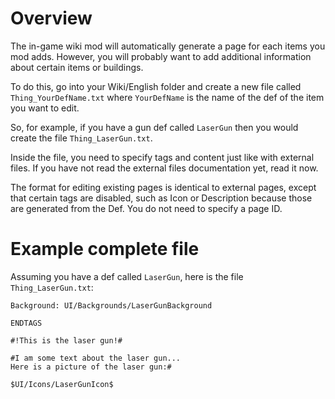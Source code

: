 # Overview

The in-game wiki mod will automatically generate a page for each items you mod adds.
However, you will probably want to add additional information about certain items or buildings.

To do this, go into your Wiki/English folder and create a new file called `Thing_YourDefName.txt` where `YourDefName` is the name of the def of the item you want to edit.

So, for example, if you have a gun def called `LaserGun` then you would create the file `Thing_LaserGun.txt`.

Inside the file, you need to specify tags and content just like with external files. If you have not read the external files documentation yet, read it now.

The format for editing existing pages is identical to external pages, except that certain tags are disabled, such as Icon or Description because those are generated from the Def. You do not need to specify a page ID.

# Example complete file
Assuming you have a def called `LaserGun`, here is the file `Thing_LaserGun.txt`:

```
Background: UI/Backgrounds/LaserGunBackground

ENDTAGS

#!This is the laser gun!#

#I am some text about the laser gun...
Here is a picture of the laser gun:#

$UI/Icons/LaserGunIcon$
```
